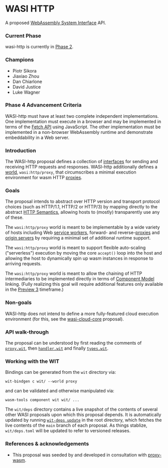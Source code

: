 # WASI HTTP

A proposed [WebAssembly System Interface](https://github.com/WebAssembly/WASI) API.

### Current Phase

wasi-http is currently in [Phase 2](https://github.com/WebAssembly/WASI/blob/main/Proposals.md#phase-2---proposed-spec-text-available-cg--wg).

### Champions

* Piotr Sikora
* Jiaxiao Zhou
* Dan Chiarlone
* David Justice
* Luke Wagner

### Phase 4 Advancement Criteria

WASI-http must have at least two complete independent implementations. One
implementation must execute in a browser and may be implemented in terms of the
[Fetch API] using JavaScript. The other implementation must be implemented
in a non-browser WebAssembly runtime and demonstrate embeddability in a
Web server.

[Fetch API]: https://developer.mozilla.org/en-US/docs/Web/API/Fetch_API

### Introduction

The WASI-http proposal defines a collection of [interfaces] for sending and
receiving HTTP requests and responses. WASI-http additionally defines a
[world], `wasi:http/proxy`, that circumscribes a minimal execution environment
for wasm HTTP [proxies].

[Interfaces]: https://github.com/WebAssembly/component-model/blob/main/design/mvp/WIT.md#wit-interfaces
[World]: https://github.com/WebAssembly/component-model/blob/main/design/mvp/WIT.md#wit-worlds
[Proxies]: https://httpwg.org/http-core/draft-ietf-httpbis-semantics-latest.html#intermediaries

### Goals

The proposal intends to abstract over HTTP version and transport protocol
choices (such as HTTP/1.1, HTTP/2 or HTTP/3) by mapping directly to the
abstract [HTTP Semantics], allowing hosts to (mostly) transparently use any of
these.

The `wasi:http/proxy` world is meant to be implementable by a wide variety of
hosts including Web [service workers], forward- and reverse-[proxies] and
[origin servers] by requiring a minimal set of additional runtime support.

The `wasi:http/proxy` world is meant to support flexible auto-scaling
("serverless") execution by moving the core `accept()` loop into the host and
allowing the host to dynamically spin up wasm instances in response to arriving
requests.

The `wasi:http/proxy` world is meant to allow the chaining of HTTP
intermediaries to be implemented directly in terms of [Component Model] linking.
(Fully realizing this goal will require additional features only available in
the [Preview 3] timeframe.)

[HTTP Semantics]: https://httpwg.org/http-core/draft-ietf-httpbis-semantics-latest.html
[Service Workers]: https://developer.mozilla.org/en-US/docs/Web/API/Service_Worker_API
[Origin Servers]: https://httpwg.org/http-core/draft-ietf-httpbis-semantics-latest.html#origin.server
[Component Model]: https://github.com/WebAssembly/component-model/
[Preview 3]: https://github.com/WebAssembly/WASI/blob/main/docs/WitInWasi.md#streams

### Non-goals

WASI-http does not intend to define a more fully-featured cloud execution
environment (for this, see the [wasi-cloud-core] proposal).

[wasi-cloud-core]: https://github.com/WebAssembly/wasi-cloud-core

### API walk-through

The proposal can be understood by first reading the comments of [`proxy.wit`],
then [`handler.wit`] and finally [`types.wit`].

[`proxy.wit`]: ./wit/proxy.wit
[`handler.wit`]: ./wit/handler.wit
[`types.wit`]: ./wit/types.wit

### Working with the WIT

Bindings can be generated from the `wit` directory via:
```
wit-bindgen c wit/ --world proxy
```
and can be validated and otherwise manipulated via:
```
wasm-tools component wit wit/ ...
```

The `wit/deps` directory contains a live snapshot of the contents of several
other WASI proposals upon which this proposal depends. It is automatically
updated by running [`wit-deps update`](https://crates.io/crates/wit-deps-cli)
in the root directory, which fetches the live contents of the `main` branch of
each proposal. As things stablize, `wit/deps.toml` will be updated to refer to
versioned releases.

### References & acknowledgements

* This proposal was seeded by and developed in consultation with
  [proxy-wasm](https://github.com/proxy-wasm/spec).

